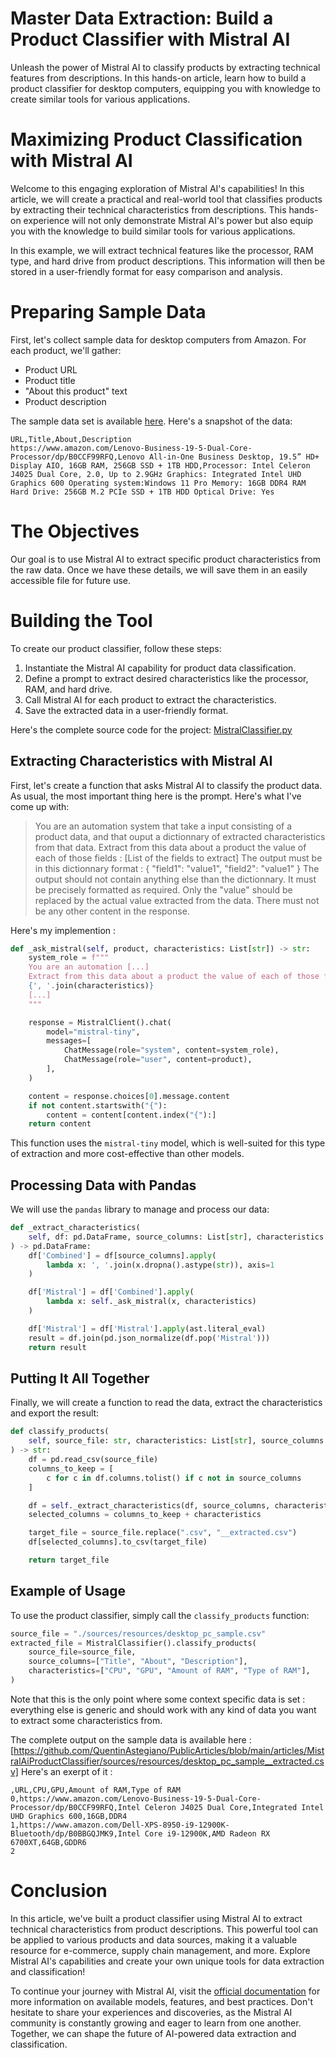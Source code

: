 # Master Data Extraction: Build a Product Classifier with Mistral AI

Unleash the power of Mistral AI to classify products by extracting technical features from descriptions. In this hands-on article, learn how to build a product classifier for desktop computers, equipping you with knowledge to create similar tools for various applications. 

# Maximizing Product Classification with Mistral AI

Welcome to this engaging exploration of Mistral AI's capabilities! In this article, we will create a practical and real-world tool that classifies products by extracting their technical characteristics from descriptions. This hands-on experience will not only demonstrate Mistral AI's power but also equip you with the knowledge to build similar tools for various applications.

In this example, we will extract technical features like the processor, RAM type, and hard drive from product descriptions. This information will then be stored in a user-friendly format for easy comparison and analysis.

# Preparing Sample Data

First, let's collect sample data for desktop computers from Amazon. For each product, we'll gather:

* Product URL
* Product title
* "About this product" text
* Product description

The sample data set is available [here](https://github.com/QuentinAstegiano/PublicArticles/blob/main/articles/MistralAiProductClassifier/sources/resources/desktop_pc_sample.csv). Here's a snapshot of the data:

```csv
URL,Title,About,Description
https://www.amazon.com/Lenovo-Business-19-5-Dual-Core-Processor/dp/B0CCF99RFQ,Lenovo All-in-One Business Desktop, 19.5” HD+ Display AIO, 16GB RAM, 256GB SSD + 1TB HDD,Processor: Intel Celeron J4025 Dual Core, 2.0, Up to 2.9GHz Graphics: Integrated Intel UHD Graphics 600 Operating system:Windows 11 Pro Memory: 16GB DDR4 RAM Hard Drive: 256GB M.2 PCIe SSD + 1TB HDD Optical Drive: Yes
```

# The Objectives

Our goal is to use Mistral AI to extract specific product characteristics from the raw data. Once we have these details, we will save them in an easily accessible file for future use.

# Building the Tool

To create our product classifier, follow these steps:

1. Instantiate the Mistral AI capability for product data classification.
2. Define a prompt to extract desired characteristics like the processor, RAM, and hard drive.
3. Call Mistral AI for each product to extract the characteristics.
4. Save the extracted data in a user-friendly format.

Here's the complete source code for the project: [MistralClassifier.py](https://github.com/QuentinAstegiano/PublicArticles/blob/main/articles/MistralAiProductClassifier/sources/main/MistralClassifier.py)

## Extracting Characteristics with Mistral AI

First, let's create a function that asks Mistral AI to classify the product data.
As usual, the most important thing here is the prompt. Here's what I've come up with:

> You are an automation system that take a input consisting of a product data, 
> and that ouput a dictionnary of extracted characteristics from that data.
> Extract from this data about a product the value of each of those fields : 
> [List of the fields to extract]
> The output must be in this dictionnary format : 
> {
>     "field1": "value1",
>     "field2": "value1"
> }
> The output should not contain anything else than the dictionnary. It must be precisely formatted as required.
> Only the "value" should be replaced by the actual value extracted from the data.
> There must not be any other content in the response.

Here's my implemention : 

```python
def _ask_mistral(self, product, characteristics: List[str]) -> str:
    system_role = f"""
    You are an automation [...]
    Extract from this data about a product the value of each of those fields: 
    {', '.join(characteristics)} 
    [...]
    """

    response = MistralClient().chat(
        model="mistral-tiny",
        messages=[
            ChatMessage(role="system", content=system_role),
            ChatMessage(role="user", content=product),
        ],
    )

    content = response.choices[0].message.content
    if not content.startswith("{"):
        content = content[content.index("{"):]
    return content
```

This function uses the `mistral-tiny` model, which is well-suited for this type of extraction and more cost-effective than other models.

## Processing Data with Pandas

We will use the `pandas` library to manage and process our data:

```python
def _extract_characteristics(
    self, df: pd.DataFrame, source_columns: List[str], characteristics: List[str]
) -> pd.DataFrame:
    df['Combined'] = df[source_columns].apply(
        lambda x: ', '.join(x.dropna().astype(str)), axis=1
    )

    df['Mistral'] = df['Combined'].apply(
        lambda x: self._ask_mistral(x, characteristics)
    )

    df['Mistral'] = df['Mistral'].apply(ast.literal_eval)
    result = df.join(pd.json_normalize(df.pop('Mistral')))
    return result
```

## Putting It All Together

Finally, we will create a function to read the data, extract the characteristics and export the result:

```python
def classify_products(
    self, source_file: str, characteristics: List[str], source_columns: List[str]
) -> str:
    df = pd.read_csv(source_file)
    columns_to_keep = [
        c for c in df.columns.tolist() if c not in source_columns
    ]

    df = self._extract_characteristics(df, source_columns, characteristics)
    selected_columns = columns_to_keep + characteristics

    target_file = source_file.replace(".csv", "__extracted.csv")
    df[selected_columns].to_csv(target_file)

    return target_file
```

## Example of Usage

To use the product classifier, simply call the `classify_products` function:

```python
source_file = "./sources/resources/desktop_pc_sample.csv"
extracted_file = MistralClassifier().classify_products(
    source_file=source_file,
    source_columns=["Title", "About", "Description"],
    characteristics=["CPU", "GPU", "Amount of RAM", "Type of RAM"],
)
```

Note that this is the only point where some context specific data is set : everything else is generic and should work with any kind of data you want to extract some characteristics from.

The complete output on the sample data is available here : [https://github.com/QuentinAstegiano/PublicArticles/blob/main/articles/MistralAiProductClassifier/sources/resources/desktop_pc_sample__extracted.csv]
Here's an exerpt of it : 
```csv
,URL,CPU,GPU,Amount of RAM,Type of RAM
0,https://www.amazon.com/Lenovo-Business-19-5-Dual-Core-Processor/dp/B0CCF99RFQ,Intel Celeron J4025 Dual Core,Integrated Intel UHD Graphics 600,16GB,DDR4
1,https://www.amazon.com/Dell-XPS-8950-i9-12900K-Bluetooth/dp/B0BBGQJMK9,Intel Core i9-12900K,AMD Radeon RX 6700XT,64GB,GDDR6
2
```

# Conclusion

In this article, we've built a product classifier using Mistral AI to extract technical characteristics from product descriptions. This powerful tool can be applied to various products and data sources, making it a valuable resource for e-commerce, supply chain management, and more. Explore Mistral AI's capabilities and create your own unique tools for data extraction and classification!

To continue your journey with Mistral AI, visit the [official documentation](https://docs.mistral.ai/) for more information on available models, features, and best practices. Don't hesitate to share your experiences and discoveries, as the Mistral AI community is constantly growing and eager to learn from one another. Together, we can shape the future of AI-powered data extraction and classification.
